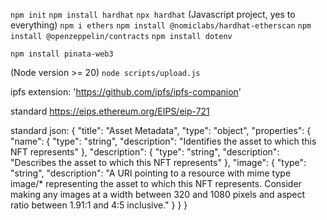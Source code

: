 `npm init`
`npm install hardhat`
`npx hardhat` (Javascript project, yes to everything)
`npm i ethers`
`npm install @nomiclabs/hardhat-etherscan`
`npm install @openzeppelin/contracts`
`npm install dotenv`

`npm install pinata-web3`

(Node version >= 20)
`node scripts/upload.js`

ipfs extension:
'https://github.com/ipfs/ipfs-companion'

standard https://eips.ethereum.org/EIPS/eip-721

standard json:
{
    "title": "Asset Metadata",
    "type": "object",
    "properties": {
        "name": {
            "type": "string",
            "description": "Identifies the asset to which this NFT represents"
        },
        "description": {
            "type": "string",
            "description": "Describes the asset to which this NFT represents"
        },
        "image": {
            "type": "string",
            "description": "A URI pointing to a resource with mime type image/* representing the asset to which this NFT represents. Consider making any images at a width between 320 and 1080 pixels and aspect ratio between 1.91:1 and 4:5 inclusive."
        }
    }
}